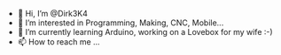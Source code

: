 - 👋 Hi, I’m @Dirk3K4
- 👀 I’m interested in Programming, Making, CNC, Mobile...
- 🌱 I’m currently learning Arduino, working on a Lovebox for my wife :-)
- 📫 How to reach me ...

<!---
Dirk3K4/Dirk3K4 is a ✨ special ✨ repository because its `README.md` (this file) appears on your GitHub profile.
You can click the Preview link to take a look at your changes.
--->
